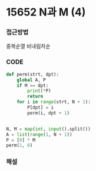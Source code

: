 # 15652 N과 M (4)



### 접근방법

중복순열 비내림차순

### CODE

```python
def perm(strt, dpt):
    global A, P
    if M == dpt:
        print(*P)
        return
    for i in range(strt, N + 1):
        P[dpt] = i
        perm(i, dpt + 1)


N, M = map(int, input().split())
A = list(range(1, N + 1))
P = [0] * M
perm(1, 0)
```

### 해설

